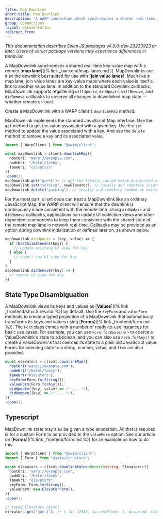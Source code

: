 ```yaml
---
title: Map Downlink
short-title: Map Downlink
description: "A WARP connection which synchronizes a shares real-time, key-value map with a remote map lane"
group: Connections
layout: documentation
redirect_from:
---
```


_This documentation describes Swim JS packages v4.0.0-dev-20230923 or later. Users of earlier package versions may experience differences in behavior._

A MapDownlink synchronizes a shared real-time key-value map with a remote [**map lane**]({% link _backend/map-lanes.md }). MapDownlinks are also the downlink best suited for use with [**join value lanes**]. Much like a map lane, join value lanes are key-value maps where each value is itself a link to another value lane. In addition to the standard Downlink callbacks, MapDownlink supports registering `willUpdate`, `didUpdate`, `willRemove`, and `didRemove` callbacks to observe all changes to downlinked map state — whether remote or local.

Create a MapDownlink with a WARP client's `downlinkMap` method.

MapDownlink implements the standard JavaScript Map interface. Use the `get` method to get the value associated with a given key. Use the `set` method to update the value associated with a key. And use the `delete` method to remove a key and its associated value.

```typescript
import { WarpClient } from "@swim/client";

const mapDownlink = client.downlinkMap({
  hostUri: "warp://example.com",
  nodeUri: "/hotel/lobby",
  laneUri: "elevators"
})
.open();
mapDownlink.get("guest"); // get the locally cached value associated with the key
mapDownlink.set("service", newElevator); // locally and remotely insert a new entry
mapDownlink.delete("parking"); // locally and remotely remove an existing entry
```

For the most part, client code can treat a MapDownlink like an ordinary JavaScript Map; the WARP client will ensure that the downlink is continuously made consistent with the remote lane. Using `didUpdate` and `didRemove` callbacks, applications can update UI collection views and other dependent components to keep them consistent with the shared state of the remote map lane in network real-time. Callbacks may be provided as an option during downlink initialization or defined later on, as shown below.

```typescript
mapDownlink.didUpdate = (key, value) => {
  if (hasChildElement(key)) {
    // update existing UI view for key
  } else {
    // insert new UI view for key
  }
}
mapDownlink.didRemove((key) => {
  // remove UI view for key
})
```

## State Type Disambiguation

A MapDownlink views its keys and values as [**Values**]({% link _frontend/structures.md %}) by default. Use the `keyForm` and `valueForm` methods to create a typed projection of a MapDownlink that automatically transforms its keys and values using [**Forms**]({% link _frontend/form.md %}). The `Form` class comes with a number of ready-to-use instances for basic use cases. For example, you can use `Form.forBoolean()` to coerce a ValueDownlink's state to a boolean; and you can also use `Form.forAny()` to create a ValueDownlink that coerces its state to a plain old JavaScript value. Forms for coercing state to a string, number, `Value`, and `Item` are also provided.

```typescript
const elevators = client.downlinkMap({
  hostUri("warp://example.com"),
  nodeUri("/hotel/lobby"),
  laneUri("elevators"),
  keyForm(Form.forString()),
  valueForm(Form.forAny()),
  didUpdate((key, value) => /* ... */),
  didRemove((key) => /* ... */),
})
.open();
```

## Typescript

MapDownlink state may also be given a type annotation. All that is required is for a custom Form to be provided to the `valueForm` option. See our article on [**Forms**]({% link _frontend/form.md %}) for an example on how to do this.

```typescript
import { WarpClient } from "@swim/client";
import { Form } from "@swim/structure";

const elevators = client.downlinkValue<Record<string, Elevator>>({
  hostUri: "warp://example.com",
  nodeUri: "/hotel/lobby",
  laneUri: "elevators",
  keyForm: Form.forString(),
  valueForm: new ElevatorForm(),
})
.open();

// typed Elevators object
elevators.get("guest"); // { id: 12345, currentFloor: 1, occupied: false, lastInspection: 1707216815650 }
```
